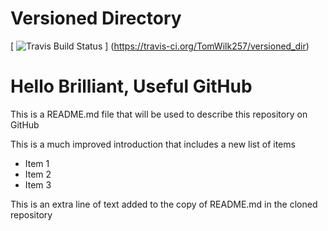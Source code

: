 # Versioned Directory

[ ![Travis Build Status](https://travis-ci.org/TomWilk257/versioned_dir.svg?branch=master) ]
(https://travis-ci.org/TomWilk257/versioned_dir)

# Hello Brilliant, Useful GitHub

This is a README.md file that will be used to describe this
repository on GitHub

This is a much improved introduction that includes a 
new list of items

* Item 1
* Item 2
* Item 3

This is an extra line of text added to the copy 
of README.md in the cloned repository
